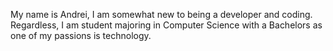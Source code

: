 My name is Andrei, I am somewhat new to being a developer and coding. Regardless, I am student majoring in Computer Science with a Bachelors as one of my passions is technology. 

<!---
andrei-28/andrei-28 is a ✨ special ✨ repository because its `README.md` (this file) appears on your GitHub profile.
You can click the Preview link to take a look at your changes.
--->
